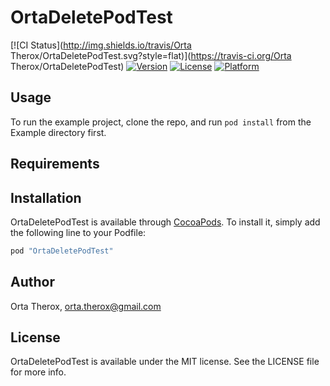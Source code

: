 # OrtaDeletePodTest

[![CI Status](http://img.shields.io/travis/Orta Therox/OrtaDeletePodTest.svg?style=flat)](https://travis-ci.org/Orta Therox/OrtaDeletePodTest)
[![Version](https://img.shields.io/cocoapods/v/OrtaDeletePodTest.svg?style=flat)](http://cocoapods.org/pods/OrtaDeletePodTest)
[![License](https://img.shields.io/cocoapods/l/OrtaDeletePodTest.svg?style=flat)](http://cocoapods.org/pods/OrtaDeletePodTest)
[![Platform](https://img.shields.io/cocoapods/p/OrtaDeletePodTest.svg?style=flat)](http://cocoapods.org/pods/OrtaDeletePodTest)

## Usage

To run the example project, clone the repo, and run `pod install` from the Example directory first.

## Requirements

## Installation

OrtaDeletePodTest is available through [CocoaPods](http://cocoapods.org). To install
it, simply add the following line to your Podfile:

```ruby
pod "OrtaDeletePodTest"
```

## Author

Orta Therox, orta.therox@gmail.com

## License

OrtaDeletePodTest is available under the MIT license. See the LICENSE file for more info.
